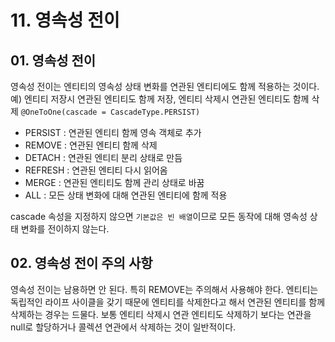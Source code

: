 # 11. 영속성 전이

## 01. 영속성 전이
영속성 전이는 엔티티의 영속성 상태 변화를 연관된 엔티티에도 함께 적용하는 것이다. 예) 엔티티 저장시 연관된 엔티티도 함께 저장, 엔티티 삭제시 연관된 엔티티도 함께 삭제 `@OneToOne(cascade = CascadeType.PERSIST)`

* PERSIST : 연관된 엔티티 함께 영속 객체로 추가
* REMOVE : 연관된 엔티티 함께 삭제
* DETACH : 연관된 엔티티 분리 상태로 만듬
* REFRESH : 연관된 엔티티 다시 읽어옴
* MERGE : 연관된 엔티티도 함께 관리 상태로 바꿈
* ALL : 모든 상태 변화에 대해 연관된 엔티티에 함께 적용

cascade 속성을 지정하지 않으면 `기본값은 빈 배열`이므로 모든 동작에 대해 영속성 상태 변화를 전이하지 않는다.

## 02. 영속성 전이 주의 사항
영속성 전이는 남용하면 안 된다. 특히 REMOVE는 주의해서 사용해야 한다. 엔티티는 독립적인 라이프 사이클을 갖기 때문에 엔티티를 삭제한다고 해서 연관된 엔티티를 함께 삭제하는 경우는 드물다. 보통 엔티티 삭제시 연관 엔티티도 삭제하기 보다는 연관을 null로 할당하거나 콜렉션 연관에서 삭제하는 것이 일반적이다. 